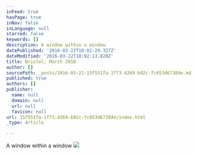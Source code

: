 ```yaml
---
inFeed: true
hasPage: true
inNav: false
inLanguage: null
starred: false
keywords: []
description: A window within a window
datePublished: '2016-03-22T10:02:29.327Z'
dateModified: '2016-03-22T10:02:13.828Z'
title: Bristol; March 2016
author: []
sourcePath: _posts/2016-03-21-15f551fa-1f73-4269-b92c-fc653d67304e.md
published: true
authors: []
publisher:
  name: null
  domain: null
  url: null
  favicon: null
url: 15f551fa-1f73-4269-b92c-fc653d67304e/index.html
_type: Article

---
```

A window within a window
![](https://s3-us-west-2.amazonaws.com/the-grid-img/p/69db796b8450e6adb4fd50388741b238c9f32371.jpg)